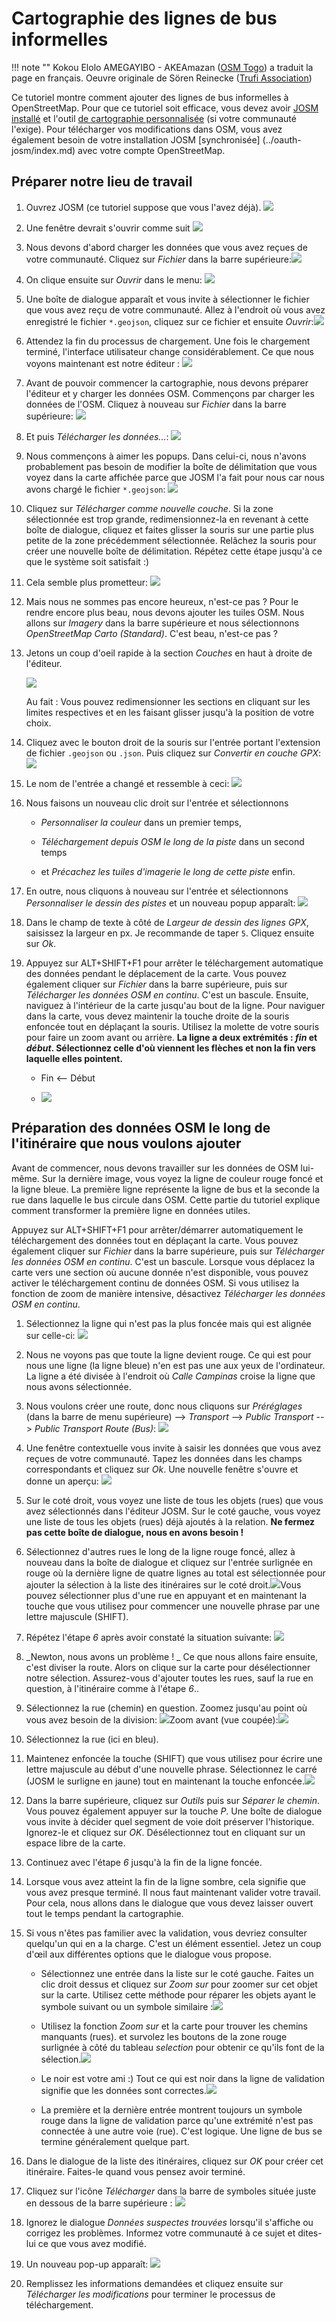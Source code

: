 # Cartographie des lignes de bus informelles

!!! note ""
	Kokou Elolo AMEGAYIBO - AKEAmazan ([OSM Togo](https://openstreetmap.tg/)) a traduit la page en français. Oeuvre originale de Sören Reinecke ([Trufi Association](https://trufi-association.org))

Ce tutoriel montre comment ajouter des lignes de bus informelles à OpenStreetMap. Pour que ce tutoriel soit efficace, vous devez avoir [JOSM installé](../installing-josm-on-linux/index.md) et l'outil [de cartographie personnalisée](../installing-mapping-tool/index.md) (si votre communauté l'exige). Pour télécharger vos modifications dans OSM, vous avez également besoin de votre installation JOSM [synchronisée] (../oauth-josm/index.md) avec votre compte OpenStreetMap.

## Préparer notre lieu de travail

1. Ouvrez JOSM (ce tutoriel suppose que vous l'avez déjà). ![](josm-logo/out.png)

2. Une fenêtre devrait s'ouvrir comme suit ![](josm-startpage/out.png)

3. Nous devons d'abord charger les données que vous avez reçues de votre communauté. Cliquez sur _Fichier_ dans la barre supérieure:![](josm-topbar/out.png)

4. On clique ensuite sur _Ouvrir_ dans le menu: ![](josm-file-menu/out.png)

5. Une boîte de dialogue apparaît et vous invite à sélectionner le fichier que vous avez reçu de votre communauté. Allez à l'endroit où vous avez enregistré le fichier `*.geojson`, cliquez sur ce fichier et ensuite _Ouvrir_:![](josm-opendialog/out.png)

6. Attendez la fin du processus de chargement. Une fois le chargement terminé, l'interface utilisateur change considérablement. Ce que nous voyons maintenant est notre éditeur : ![](josm-editor-overview/out.png)

7. Avant de pouvoir commencer la cartographie, nous devons préparer l'éditeur et y charger les données OSM. Commençons par charger les données de l'OSM. Cliquez à nouveau sur _Fichier_ dans la barre supérieure: ![](josm-topbar/out.png)

8. Et puis _Télécharger les données..._: ![](josm-file-menu-downloaddata/out.png)

9. Nous commençons à aimer les popups. Dans celui-ci, nous n'avons probablement pas besoin de modifier la boîte de délimitation que vous voyez dans la carte affichée parce que JOSM l'a fait pour nous car nous avons chargé le fichier `*.geojson`: ![](josm-downloaddialog/out.png)

10. Cliquez sur _Télécharger comme nouvelle couche_. Si la zone sélectionnée est trop grande, redimensionnez-la en revenant à cette boîte de dialogue, cliquez et faites glisser la souris sur une partie plus petite de la zone précédemment sélectionnée. Relâchez la souris pour créer une nouvelle boîte de délimitation. Répétez cette étape jusqu'à ce que le système soit satisfait :)

11. Cela semble plus prometteur: ![](josm-editor-osmdataloaded/out.png)

12. Mais nous ne sommes pas encore heureux, n'est-ce pas ? Pour le rendre encore plus beau, nous devons ajouter les tuiles OSM. Nous allons sur _Imagery_ dans la barre supérieure et nous sélectionnons _OpenStreetMap Carto (Standard)_. C'est beau, n'est-ce pas ?

13. Jetons un coup d'oeil rapide à la section _Couches_ en haut à droite de l'éditeur.
    
    ![](josm-editor-layers/out.png)
    
    Au fait : Vous pouvez redimensionner les sections en cliquant sur les limites respectives et en les faisant glisser jusqu'à la position de votre choix.

14. Cliquez avec le bouton droit de la souris sur l'entrée portant l'extension de fichier `.geojson` ou `.json`. Puis cliquez sur _Convertir en couche GPX_: ![](josm-editor-layers-togpx/out.png)

15. Le nom de l'entrée a changé et ressemble à ceci: ![](josm-editor-layers-aftertogpx/out.png)

16. Nous faisons un nouveau clic droit sur l'entrée et sélectionnons
    
    - _Personnaliser la couleur_ dans un premier temps,
    
    - _Téléchargement depuis OSM le long de la piste_ dans un second temps
    
    - et _Précachez les tuiles d'imagerie le long de cette piste_ enfin.

17. En outre, nous cliquons à nouveau sur l'entrée et sélectionnons _Personnaliser le dessin des pistes_ et un nouveau popup apparaît: ![](josm-layers-customizedrawing/out.png)

18. Dans le champ de texte à côté de _Largeur de dessin des lignes GPX_, saisissez la largeur en px. Je recommande de taper `5`. Cliquez ensuite sur _Ok_.

19. Appuyez sur ALT+SHIFT+F1 pour arrêter le téléchargement automatique des données pendant le déplacement de la carte. Vous pouvez également cliquer sur _Fichier_ dans la barre supérieure, puis sur _Télécharger les données OSM en continu_. C'est un bascule. Ensuite, naviguez à l'intérieur de la carte jusqu'au bout de la ligne. Pour naviguer dans la carte, vous devez maintenir la touche droite de la souris enfoncée tout en déplaçant la souris. Utilisez la molette de votre souris pour faire un zoom avant ou arrière. **La ligne a deux extrémités : _fin_ et _début_. Sélectionnez celle d'où viennent les flèches et non la fin vers laquelle elles pointent.**
    
    - Fin <-- Début
    
    - ![](josm-editor-arrowrule/out.png)

## Préparation des données OSM le long de l'itinéraire que nous voulons ajouter

Avant de commencer, nous devons travailler sur les données de OSM lui-même. Sur la dernière image, vous voyez la ligne de couleur rouge foncé et la ligne bleue. La première ligne représente la ligne de bus et la seconde la rue dans laquelle le bus circule dans OSM. Cette partie du tutoriel explique comment transformer la première ligne en données utiles.

Appuyez sur ALT+SHIFT+F1 pour arrêter/démarrer automatiquement le téléchargement des données tout en déplaçant la carte. Vous pouvez également cliquer sur *Fichier* dans la barre supérieure, puis sur *Télécharger les données OSM en continu*. C'est un bascule. Lorsque vous déplacez la carte vers une section où aucune donnée n'est disponible, vous pouvez activer le téléchargement continu de données OSM. Si vous utilisez la fonction de zoom de manière intensive, désactivez _Télécharger les données OSM en continu_.

1. Sélectionnez la ligne qui n'est pas la plus foncée mais qui est alignée sur celle-ci: ![](josm-editor-selectedstreet/out.png)

2. Nous ne voyons pas que toute la ligne devient rouge. Ce qui est pour nous une ligne (la ligne bleue) n'en est pas une aux yeux de l'ordinateur. La ligne a été divisée à l'endroit où _Calle Campinas_ croise la ligne que nous avons sélectionnée.

3. Nous voulons créer une route, donc nous cliquons sur *Préréglages* (dans la barre de menu supérieure) --> *Transport* --> *Public Transport* --> *Public Transport Route (Bus)*: ![](josm-symbolbar-busroute/out.png)

4. Une fenêtre contextuelle vous invite à saisir les données que vous avez reçues de votre communauté. Tapez les données dans les champs correspondants et cliquez sur _Ok_. Une nouvelle fenêtre s'ouvre et donne un aperçu: ![](josm-createrelation-overview/out.png)

5. Sur le coté droit, vous voyez une liste de tous les objets (rues) que vous avez sélectionnés dans l'éditeur JOSM. Sur le coté gauche, vous voyez une liste de tous les objets (rues) déjà ajoutés à la relation. **Ne fermez pas cette boîte de dialogue, nous en avons besoin !**

6. Sélectionnez d'autres rues le long de la ligne rouge foncé, allez à nouveau dans la boîte de dialogue et cliquez sur l'entrée surlignée en rouge où la dernière ligne de quatre lignes au total est sélectionnée pour ajouter la sélection à la liste des itinéraires sur le coté droit.![](josm-createrelation-addafterlastmember/out.png)Vous pouvez sélectionner plus d'une rue en appuyant et en maintenant la touche que vous utilisez pour commencer une nouvelle phrase par une lettre majuscule (SHIFT). 

7. Répétez l'étape _6_ après avoir constaté la situation suivante: ![](josm-editor-splitwaysneeded/out.png)

8. _Newton, nous avons un problème ! _ Ce que nous allons faire ensuite, c'est diviser la route. Alors on clique sur la carte pour désélectionner notre sélection. Assurez-vous d'ajouter toutes les rues, sauf la rue en question, à l'itinéraire comme à l'étape _6_..

9. Sélectionnez la rue (chemin) en question. Zoomez jusqu'au point où vous avez besoin de la division: ![](josm-editor-splitwaysneeded2/out.png)Zoom avant (vue coupée):![](josm-editor-splitwaysneeded3/out.png)

10. Sélectionnez la rue (ici en bleu).

11. Maintenez enfoncée la touche (SHIFT) que vous utilisez pour écrire une lettre majuscule au début d'une nouvelle phrase. Sélectionnez le carré (JOSM le surligne en jaune) tout en maintenant la touche enfoncée.![](josm-editor-splitwaysneeded4/out.png)

12. Dans la barre supérieure, cliquez sur _Outils_ puis sur _Séparer le chemin_. Vous pouvez également appuyer sur la touche _P_. Une boîte de dialogue vous invite à décider quel segment de voie doit préserver l'historique. Ignorez-le et cliquez sur _OK_. Désélectionnez tout en cliquant sur un espace libre de la carte.

13. Continuez avec l'étape _6_ jusqu'à la fin de la ligne foncée.

14. Lorsque vous avez atteint la fin de la ligne sombre, cela signifie que vous avez presque terminé. Il nous faut maintenant valider votre travail. Pour cela, nous allons dans le dialogue que vous devez laisser ouvert tout le temps pendant la cartographie.

15. Si vous n'êtes pas familier avec la validation, vous devriez consulter quelqu'un qui en a la charge. C'est un élément essentiel. Jetez un coup d'œil aux différentes options que le dialogue vous propose.
    
    - Sélectionnez une entrée dans la liste sur le coté gauche. Faites un clic droit dessus et cliquez sur _Zoom sur_ pour zoomer sur cet objet sur la carte. Utilisez cette méthode pour réparer les objets ayant le symbole suivant ou un symbole similaire :![](josm-createvalidation-routelist-error/out.png)
    
    - Utilisez la fonction _Zoom sur_ et la carte pour trouver les chemins manquants (rues). et survolez les boutons de la zone rouge surlignée à côté du tableau _selection_ pour obtenir ce qu'ils font de la sélection.![](josm-createselection-validate/out.png)
    
    - Le noir est votre ami :) Tout ce qui est noir dans la ligne de validation signifie que les données sont correctes.![](josm-createrelation-validate2/out.png)
    
    - La première et la dernière entrée montrent toujours un symbole rouge dans la ligne de validation parce qu'une extrémité n'est pas connectée à une autre voie (rue). C'est logique. Une ligne de bus se termine généralement quelque part.

16. Dans le dialogue de la liste des itinéraires, cliquez sur _OK_ pour créer cet itinéraire. Faites-le quand vous pensez avoir terminé.

17. Cliquez sur l'icône _Télécharger_ dans la barre de symboles située juste en dessous de la barre supérieure : ![](josm-symbolbar-upload/out.png)

18. Ignorez le dialogue _Données suspectes trouvées_ lorsqu'il s'affiche ou corrigez les problèmes. Informez votre communauté à ce sujet et dites-lui ce que vous avez modifié.

19. Un nouveau pop-up apparaît: ![](josm-uploaddialog/out.png)

20. Remplissez les informations demandées et cliquez ensuite sur _Télécharger les modifications_ pour terminer le processus de téléchargement.
